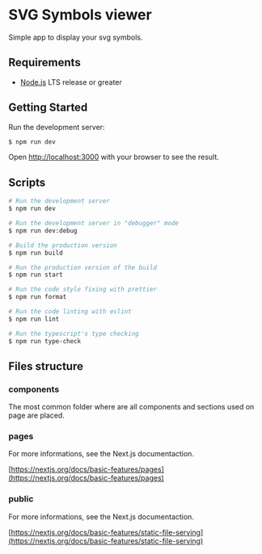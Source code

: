 # SVG Symbols viewer

Simple app to display your svg symbols.

## Requirements

* [Node.js](https://nodejs.org/en/) LTS release or greater

## Getting Started

Run the development server:

```bash
$ npm run dev
```

Open [http://localhost:3000](http://localhost:3000) with your browser to see the result.

## Scripts

```bash
# Run the development server
$ npm run dev

# Run the development server in "debugger" mode
$ npm run dev:debug

# Build the production version
$ npm run build

# Run the production version of the build
$ npm run start

# Run the code style fixing with prettier
$ npm run format

# Run the code linting with eslint
$ npm run lint

# Run the typescript's type checking
$ npm run type-check
```

## Files structure

### components

The most common folder where are all components and sections used on page are placed.

### pages

For more informations, see the Next.js documentaction.

[https://nextjs.org/docs/basic-features/pages](https://nextjs.org/docs/basic-features/pages)

### public

For more informations, see the Next.js documentaction.

[https://nextjs.org/docs/basic-features/static-file-serving](https://nextjs.org/docs/basic-features/static-file-serving)

